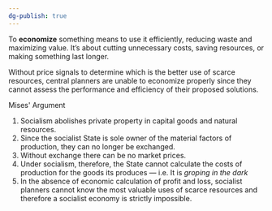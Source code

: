 ```yaml
---
dg-publish: true
---
```

To **economize** something means to use it efficiently, reducing waste and maximizing value. It’s about cutting unnecessary costs, saving resources, or making something last longer.

Without price signals to determine which is the better use of scarce resources, central planners are unable to economize properly since they cannot assess the performance and efficiency of their proposed solutions.

Mises' Argument
1. Socialism abolishes private property in capital goods and natural resources.
2. Since the socialist State is sole owner of the material factors of production, they can no longer be exchanged. 
3. Without exchange there can be no market prices. 
4. Under socialism, therefore, the State cannot calculate the costs of production for the goods its produces — i.e. It is _groping in the dark_
5. In the absence of economic calculation of profit and loss, socialist planners cannot know the most valuable uses of scarce resources and therefore a socialist economy is strictly impossible.